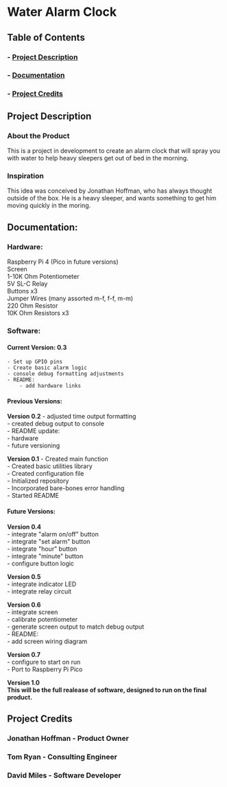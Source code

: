 # Water Alarm Clock

## Table of Contents
###  - [Project Description](#project-description-1)
###  - [Documentation](#documentation-1)
###  - [Project Credits](#project-credits-1)

## Project Description

### About the Product

This is a project in development to create an alarm clock that will spray you with water to help heavy sleepers get out of bed in the morning.

### Inspiration

This idea was conceived by Jonathan Hoffman, who has always thought outside of the box. He is a heavy sleeper, and wants something to get him moving quickly in the moring.

## Documentation:

### Hardware:

Raspberry Pi 4 (Pico in future versions)  
Screen  
1-10K Ohm Potentiometer  
5V SL-C Relay  
Buttons x3  
Jumper Wires (many assorted m-f, f-f, m-m)  
220 Ohm Resistor  
10K Ohm Resistors x3  

### Software:

#### Current Version: 0.3
    - Set up GPIO pins  
    - Create basic alarm logic  
    - console debug formatting adjustments  
    - README:  
        - add hardware links  

#### Previous Versions: 

**Version 0.2**
    - adjusted time output formatting  
    - created debug output to console  
    - README update:  
        - hardware  
        - future versioning  

**Version 0.1**
    - Created main function  
    - Created basic utilities library  
    - Created configuration file  
    - Initialized repository  
    - Incorporated bare-bones error handling  
    - Started README  

#### Future Versions:

**Version 0.4**  
    - integrate "alarm on/off" button  
    - integrate "set alarm" button  
    - integrate "hour" button  
    - integrate "minute" button  
    - configure button logic  

**Version 0.5**  
    - integrate indicator LED  
    - integrate relay circuit  

**Version 0.6**  
    - integrate screen  
    - calibrate potentiometer  
    - generate screen output to match debug output  
    - README:  
        - add screen wiring diagram

**Version 0.7**  
    - configure to start on run  
    - Port to Raspberry Pi Pico  

**Version 1.0**  
    **This will be the full realease of software, designed to run on the final product.**

## Project Credits

### Jonathan Hoffman - Product Owner

### Tom Ryan - Consulting Engineer

### David Miles - Software Developer
